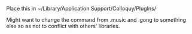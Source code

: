 Place this in ~/Library/Application Support/Colloquy/PlugIns/

Might want to change the command from .music and .gong to something else so as not to conflict with others' libraries. 
